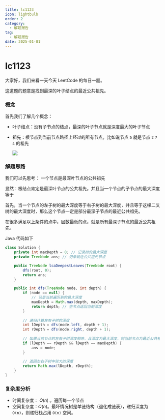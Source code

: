 ```yaml
---
title: lc1123
icon: lightbulb
order: 2
category:
  - 解题报告
tag:
  - 解题报告
date: 2025-01-01
---
```

# lc1123

大家好，我们来看一天今天 LeetCode 的每日一题。

这道题的题意是找到最深的叶子结点的最近公共祖先。

### 概念

首先我们了解几个概念：

- 叶子结点：没有子节点的结点，最深的叶子节点就是深度最大的叶子节点

- 祖先：根节点到当前节点路径上经过的所有节点，比如说节点 `5` 就是节点 `2` `7` `4` 的祖先

  ![](https://s3-lc-upload.s3.amazonaws.com/uploads/2018/07/01/sketch1.png)

  

### 解题思路

我们可以先思考： 一个节点是最深叶节点的公共祖先

显然：根结点肯定是最深叶节点的公共祖先，并且当一个节点的子节点的最大深度等于

首先，当一个节点的左子树的最大深度等于右子树的最大深度，并且等于这棵二叉树的最大深度时，那么这个节点一定是部分最深子节点的最近公共祖先。

在很多满足以上条件的点中，层数最低的点，就是所有最深子节点的最近公共祖先。

Java 代码如下

```java
class Solution {
    private int maxDepth = 0; // 记录树的最大深度
    private TreeNode ans; // 记录最近公共祖先节点

    public TreeNode lcaDeepestLeaves(TreeNode root) {
        dfs(root, 0); 
        return ans; 
    }

    public int dfs(TreeNode node, int depth) {
        if (node == null) {
            // 记录当前遍历到的最大深度
            maxDepth = Math.max(depth, maxDepth);
            return depth; // 空节点返回当前深度
        }
        
        // 递归计算左右子树的深度
        int lDepth = dfs(node.left, depth + 1);
        int rDepth = dfs(node.right, depth + 1);
        
        // 如果当前节点的左右子树深度相等，且深度为最大深度，则当前节点为最近公共祖先
        if (lDepth == rDepth && lDepth == maxDepth) {
            ans = node;
        }
        
        // 返回左右子树中较大的深度
        return Math.max(lDepth, rDepth);
    }
}
```





### 复杂度分析

- 时间复杂度： $O(n)$ 。遍历每一个节点
- 空间复杂度：$O(n)$。最坏情况树是单链结构（退化成链表），递归深度为 `O(n)`，则递归栈占用 `O(n)` 空间。

